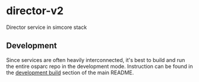 # director-v2

Director service in simcore stack

## Development

Since services are often heavily interconnected, it's best to build and run the entire osparc repo in the development mode.
Instruction can be found in the [development build](../../README.md#development-build) section of the main README.
